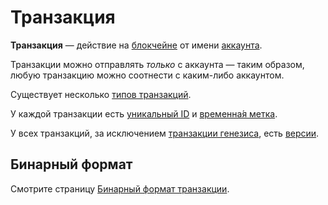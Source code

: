 # Транзакция

**Транзакция** — действие на [блокчейне](/blockchain/blockchain.md) от имени [аккаунта](/blockchain/account.md).

Транзакции можно отправлять _только_ с аккаунта — таким образом, любую транзакцию можно соотнести с каким-либо аккаунтом.

Cуществует несколько [типов транзакций](/blockchain/transaction-type.md).

У каждой транзакции есть [уникальный ID](/blockchain/transaction/transaction-id.md) и [временна́я метка](/blockchain/transaction/transaction-timestamp.md).

У всех транзакций, за исключением [транзакции генезиса](/blockchain/transaction-type/genesis-transaction.md), есть [версии](/blockchain/transaction/transaction-version.md).

## Бинарный формат

Смотрите страницу [Бинарный формат транзакции](/blockchain/binary-format/transaction-binary-format.md).
